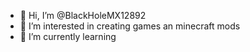 - 👋 Hi, I’m @BlackHoleMX12892
- 👀 I’m interested in creating games an minecraft mods
- 🌱 I’m currently learning

<!---
BlackHoleMX12892/BlackHoleMX12892 is a ✨ special ✨ repository because its `README.md` (this file) appears on your GitHub profile.
You can click the Preview link to take a look at your changes.
--->
